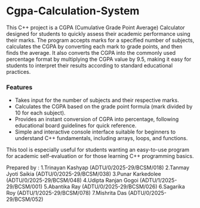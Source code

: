 # Cgpa-Calculation-System

This C++ project is a CGPA (Cumulative Grade Point Average) Calculator designed for students to quickly assess their academic performance using their marks. The program accepts marks for a specified number of subjects, calculates the CGPA by converting each mark to grade points, and then finds the average. It also converts the CGPA into the commonly used percentage format by multiplying the CGPA value by 9.5, making it easy for students to interpret their results according to standard educational practices.

### Features
- Takes input for the number of subjects and their respective marks.
- Calculates the CGPA based on the grade point formula (mark divided by 10 for each subject).
- Provides an instant conversion of CGPA into percentage, following educational board guidelines for quick reference.
- Simple and interactive console interface suitable for beginners to understand C++ fundamentals, including arrays, loops, and functions.

This tool is especially useful for students wanting an easy-to-use program for academic self-evaluation or for those learning C++ programming basics.

Prepared by : 
1.Trinayan Kashyap (ADTU/0/2025-29/BCSM/018)
2.Tanmay Jyoti Saikia (ADTU/0/2025-29/BCSM/038)
3.Punar Karkedolee (ADTU/0/2025-29/BCSM/048)
4.Udipta Ranjan Gogoi (ADTU/1/2025-29/BCSM/001)
5.Abantika Ray (ADTU/0/2025-29/BCSM/026)
6.Sagarika Roy (ADTU/1/2025-29/BCSM/078)
7.Mishrita Das (ADTU/0/2025-29/BCSM/052)

